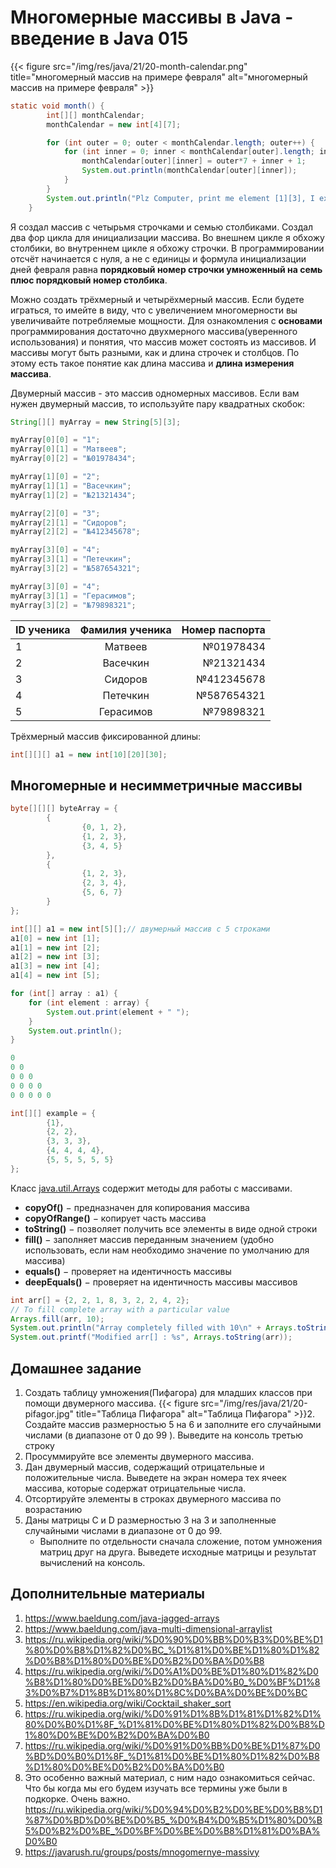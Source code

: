 # Многомерные массивы в Java - введение в Java 015

{{< figure src="/img/res/java/21/20-month-calendar.png" title="многомерный массив на примере февраля" alt="многомерный массив на примере февраля" >}}

```Java
static void month() {
        int[][] monthCalendar;
        monthCalendar = new int[4][7];

        for (int outer = 0; outer < monthCalendar.length; outer++) {
            for (int inner = 0; inner < monthCalendar[outer].length; inner++) {
                monthCalendar[outer][inner] = outer*7 + inner + 1;
                System.out.println(monthCalendar[outer][inner]);
            }
        }
        System.out.println("Plz Computer, print me element [1][3], I expect 11: " + monthCalendar[1][3]);
    }
```

Я создал массив с четырьмя строчками и семью столбиками. Создал два фор цикла для инициализации массива. Во внешнем цикле я обхожу столбики, во внутреннем цикле я обхожу строчки. В программировании отсчёт начинается с нуля, а не с единицы и формула инициализации дней февраля равна __порядковый номер строчки умноженный на семь плюс порядковый номер столбика__.

Можно создать трёхмерный и четырёхмерный массив. Если будете играться, то имейте в виду, что с увеличением многомерности вы увеличивайте потребляемые мощности. Для ознакомления с **основами** программирования достаточно двухмерного массива(уверенного использования) и понятия, что массив может состоять из массивов. И массивы могут быть разными, как и длина строчек и столбцов. По этому есть такое понятие как длина массива и **длина измерения массива**.


Двумерный массив - это массив одномерных массивов. Если вам нужен двумерный массив, то используйте пару квадратных скобок:

```Java
String[][] myArray = new String[5][3];

myArray[0][0] = "1";
myArray[0][1] = "Матвеев";
myArray[0][2] = "№01978434";

myArray[1][0] = "2";
myArray[1][1] = "Васечкин";
myArray[1][2] = "№21321434";

myArray[2][0] = "3";
myArray[2][1] = "Сидоров";
myArray[2][2] = "№412345678";

myArray[3][0] = "4";
myArray[3][1] = "Петечкин";
myArray[3][2] = "№587654321";

myArray[3][0] = "4";
myArray[3][1] = "Герасимов";
myArray[3][2] = "№79898321";
```


|ID ученика| Фамилия ученика | Номер паспорта|
|:----|:----:|----:|
|1|Матвеев|№01978434|
|2|Васечкин|№21321434|
|3|Сидоров|№412345678|
|4|Петечкин|№587654321|
|5|Герасимов|№79898321|

Трёхмерный массив фиксированной длины:

```java
int[][][] a1 = new int[10][20][30];
```

## Многомерные и несимметричные массивы

```java
byte[][][] byteArray = {
        {
                {0, 1, 2},
                {1, 2, 3},
                {3, 4, 5}
        },
        {
                {1, 2, 3},
                {2, 3, 4},
                {5, 6, 7}
        }
};
```

```Java
int[][] a1 = new int[5][];// двумерный массив с 5 строками
a1[0] = new int [1];
a1[1] = new int [2];
a1[2] = new int [3];
a1[3] = new int [4];
a1[4] = new int [5];

for (int[] array : a1) {
    for (int element : array) {
        System.out.print(element + " ");
    }
    System.out.println();
}

0
0 0
0 0 0
0 0 0 0
0 0 0 0 0
```

```Java
int[][] example = {
        {1},
        {2, 2},
        {3, 3, 3},
        {4, 4, 4, 4},
        {5, 5, 5, 5, 5}
};
```

Класс [java.util.Arrays](https://docs.oracle.com/javase/8/docs/api/java/util/Arrays.html) содержит методы для работы с массивами.

- **copyOf()** − предназначен для копирования массива
- **copyOfRange()** − копирует часть массива
- **toString()** − позволяет получить все элементы в виде одной строки
- **fill()** − заполняет массив переданным значением (удобно использовать, если нам необходимо значение по умолчанию для массива)
- **equals()** − проверяет на идентичность массивы
- **deepEquals()** − проверяет на идентичность массивы массивов

```Java
int arr[] = {2, 2, 1, 8, 3, 2, 2, 4, 2};
// To fill complete array with a particular value 
Arrays.fill(arr, 10);
System.out.println("Array completely filled with 10\n" + Arrays.toString(arr));
System.out.printf("Modified arr[] : %s", Arrays.toString(arr));
```

## Домашнее задание

1. Создать таблицу умножения(Пифагора) для младших классов при помощи двумерного массива.
{{< figure src="/img/res/java/21/20-pifagor.jpg" title="Таблица Пифагора" alt="Таблица Пифагора" >}}2. Создайте массив размерностью 5 на 6 и заполните его случайными числами (в диапазоне от 0 до 99 ).  Выведите на консоль третью строку
3. Просуммируйте все элементы двумерного массива.
4. Дан двумерный массив, содержащий отрицательные и положительные числа. Выведете на экран номера тех ячеек массива, которые содержат отрицательные числа.
5. Отсортируйте элементы в строках двумерного массива по возрастанию
6. Даны матрицы С и D размерностью 3 на 3 и заполненные случайными числами в диапазоне  от 0 до 99. 
    - Выполните по отдельности сначала сложение, потом умножения матриц друг на друга. Выведете исходные матрицы и результат вычислений на консоль.

## Дополнительные материалы

1. https://www.baeldung.com/java-jagged-arrays
2. https://www.baeldung.com/java-multi-dimensional-arraylist
3. https://ru.wikipedia.org/wiki/%D0%90%D0%BB%D0%B3%D0%BE%D1%80%D0%B8%D1%82%D0%BC_%D1%81%D0%BE%D1%80%D1%82%D0%B8%D1%80%D0%BE%D0%B2%D0%BA%D0%B8
4. https://ru.wikipedia.org/wiki/%D0%A1%D0%BE%D1%80%D1%82%D0%B8%D1%80%D0%BE%D0%B2%D0%BA%D0%B0_%D0%BF%D1%83%D0%B7%D1%8B%D1%80%D1%8C%D0%BA%D0%BE%D0%BC
5. https://en.wikipedia.org/wiki/Cocktail_shaker_sort
6. https://ru.wikipedia.org/wiki/%D0%91%D1%8B%D1%81%D1%82%D1%80%D0%B0%D1%8F_%D1%81%D0%BE%D1%80%D1%82%D0%B8%D1%80%D0%BE%D0%B2%D0%BA%D0%B0
7. https://ru.wikipedia.org/wiki/%D0%91%D0%BB%D0%BE%D1%87%D0%BD%D0%B0%D1%8F_%D1%81%D0%BE%D1%80%D1%82%D0%B8%D1%80%D0%BE%D0%B2%D0%BA%D0%B0
8. Это особенно важный материал, с ним надо ознакомиться сейчас. Что бы когда мы его будем изучать все термины уже были в подкорке. Очень важно. https://ru.wikipedia.org/wiki/%D0%94%D0%B2%D0%BE%D0%B8%D1%87%D0%BD%D0%BE%D0%B5_%D0%B4%D0%B5%D1%80%D0%B5%D0%B2%D0%BE_%D0%BF%D0%BE%D0%B8%D1%81%D0%BA%D0%B0
9. https://javarush.ru/groups/posts/mnogomernye-massivy
